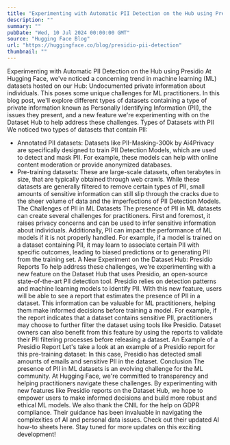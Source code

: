 ```yaml
---
title: "Experimenting with Automatic PII Detection on the Hub using Presidio"
description: ""
summary: ""
pubDate: "Wed, 10 Jul 2024 00:00:00 GMT"
source: "Hugging Face Blog"
url: "https://huggingface.co/blog/presidio-pii-detection"
thumbnail: ""
---
```


Experimenting with Automatic PII Detection on the Hub using Presidio
At Hugging Face, we've noticed a concerning trend in machine learning (ML) datasets hosted on our Hub: Undocumented private information about individuals. This poses some unique challenges for ML practitioners. In this blog post, we'll explore different types of datasets containing a type of private information known as Personally Identifying Information (PII), the issues they present, and a new feature we're experimenting with on the Dataset Hub to help address these challenges.
Types of Datasets with PII
We noticed two types of datasets that contain PII:
- Annotated PII datasets: Datasets like PII-Masking-300k by Ai4Privacy are specifically designed to train PII Detection Models, which are used to detect and mask PII. For example, these models can help with online content moderation or provide anonymized databases.
- Pre-training datasets: These are large-scale datasets, often terabytes in size, that are typically obtained through web crawls. While these datasets are generally filtered to remove certain types of PII, small amounts of sensitive information can still slip through the cracks due to the sheer volume of data and the imperfections of PII Detection Models.
The Challenges of PII in ML Datasets
The presence of PII in ML datasets can create several challenges for practitioners. First and foremost, it raises privacy concerns and can be used to infer sensitive information about individuals. Additionally, PII can impact the performance of ML models if it is not properly handled. For example, if a model is trained on a dataset containing PII, it may learn to associate certain PII with specific outcomes, leading to biased predictions or to generating PII from the training set.
A New Experiment on the Dataset Hub: Presidio Reports
To help address these challenges, we're experimenting with a new feature on the Dataset Hub that uses Presidio, an open-source state-of-the-art PII detection tool. Presidio relies on detection patterns and machine learning models to identify PII.
With this new feature, users will be able to see a report that estimates the presence of PII in a dataset. This information can be valuable for ML practitioners, helping them make informed decisions before training a model. For example, if the report indicates that a dataset contains sensitive PII, practitioners may choose to further filter the dataset using tools like Presidio.
Dataset owners can also benefit from this feature by using the reports to validate their PII filtering processes before releasing a dataset.
An Example of a Presidio Report
Let's take a look at an example of a Presidio report for this pre-training dataset:
In this case, Presidio has detected small amounts of emails and sensitive PII in the dataset.
Conclusion
The presence of PII in ML datasets is an evolving challenge for the ML community. At Hugging Face, we're committed to transparency and helping practitioners navigate these challenges. By experimenting with new features like Presidio reports on the Dataset Hub, we hope to empower users to make informed decisions and build more robust and ethical ML models.
We also thank the CNIL for the help on GDPR compliance. Their guidance has been invaluable in navigating the complexities of AI and personal data issues. Check out their updated AI how-to sheets here.
Stay tuned for more updates on this exciting development!